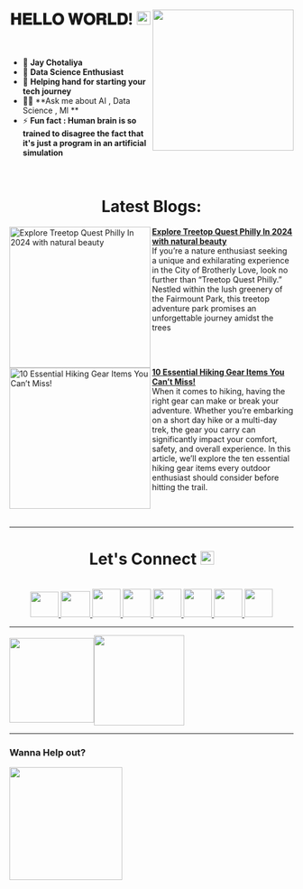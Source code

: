 <!-- intro hello world -->
<h1 align="center">
𝐇𝐄𝐋𝐋𝐎 𝐖𝐎𝐑𝐋𝐃! <img src="GIF/Earth.gif" width="24px">
<img src= "GIF/android_by_deiby_ybied_d3jaevn.gif" height="250px" align="right">
</h1>
<br>


- 💚 **Jay Chotaliya**
- 🔮 **Data Science Enthusiast**
- 🤝 **Helping hand for starting your tech journey**
- 👨‍💻 **Ask me about AI , Data Science , Ml **
- ⚡ **Fun fact : Human brain is so trained to disagree the fact that it's just a program in an artificial simulation**
<br>



<h1 align="center">
Latest Blogs:
</h1>
<!-- HASHNODE_BLOG:START -->
<p align="left">
<a href="https://globaltechchallenge.com/explore-treetop-quest-philly-in-2024/" title="Explore Treetop Quest Philly In 2024 with natural beauty"><img src="https://globaltechchallenge.com/wp-content/uploads/2023/09/s-b-vonlanthen-D75_5tWZDQ4-unsplash-jpg.webp" alt="Explore Treetop Quest Philly In 2024 with natural beauty" width="250px" align="left" /></a>
  
<a href="https://globaltechchallenge.com/explore-treetop-quest-philly-in-2024/" title="Explore Treetop Quest Philly In 2024 with natural beauty"><strong>Explore Treetop Quest Philly In 2024 with natural beauty</strong></a>
<br/>If you’re a nature enthusiast seeking a unique and exhilarating experience in the City of Brotherly Love, look no further than “Treetop Quest Philly.” Nestled within the lush greenery of the Fairmount Park, this treetop adventure park promises an unforgettable journey amidst the trees</p> <br/> <br/>
<p align="left">
  
<a href="https://globaltechchallenge.com/10-essential-hiking-gear-you-cant-miss/" title="10 Essential Hiking Gear Items You Can’t Miss!"><img src="https://globaltechchallenge.com/wp-content/uploads/2023/09/khai-truong-TuT_ttpdEIM-unsplash-2048x1536.webp" alt="10 Essential Hiking Gear Items You Can’t Miss!" width="250px" align="left" /></a>
<a href="https://globaltechchallenge.com/10-essential-hiking-gear-you-cant-miss/" title="10 Essential Hiking Gear Items You Can’t Miss!"><strong>10 Essential Hiking Gear Items You Can’t Miss!</strong></a>
<br/> When it comes to hiking, having the right gear can make or break your adventure. Whether you’re embarking on a short day hike or a multi-day trek, the gear you carry can significantly impact your comfort, safety, and overall experience. In this article, we’ll explore the ten essential hiking gear items every outdoor enthusiast should consider before hitting the trail. </p> <br/> <br/>

<!-- HASHNODE_BLOG:END -->
  
  
<hr>


<!-- connect section -->
<h1 align="center">
Let's Connect <img src="GIF/Handshake.gif" width="24px">
</h1>
<div align="center">
<p align="center">
  <br>
  <a href="-" target="_blank">
    <code><img  height="45" width="50" src="https://brandslogos.com/wp-content/uploads/images/large/youtube-icon-logo.png"></code>
  </a>
  <a href="mailto:jaychotaliya1509@gmail.com" target="_blank">
    <code><img height="46" width="52" src="https://logos-world.net/wp-content/uploads/2020/11/Gmail-Logo.png"></code>
  </a>
  <a href="https://twitter.com/Jay1509_" target="_blank">
    <code><img height="50" width="50" src="https://www.freepnglogos.com/uploads/twitter-logo-png/twitter-logo-vector-png-clipart-1.png"></code>
  </a>
  <a href="https://www.linkedin.com/in/jay-chotaliya-3a414a254/" target="_blank">
    <code><img height="50" width="50" src="https://cdn-icons-png.flaticon.com/512/174/174857.png"></code>
  </a>
  <a href="-" target="_blank">
    <code><img height="50" width="50" src="https://cdn1.iconfinder.com/data/icons/social-media-circle-7/512/Circled_Medium_svg5-512.png"></code>
  </a>
  <a href="https://www.instagram.com/jay_chotaliya09/" target="_blank">
    <code><img height="50" width="50" src="http://assets.stickpng.com/images/580b57fcd9996e24bc43c521.png"></code>
  </a>
  <a href="-" target="_blank">
    <code><img height="50" width="50" src="https://cdn.hashnode.com/res/hashnode/image/upload/v1611902473383/CDyAuTy75.png?auto=compress"></code>
  </a>
  <a href="-" target="_blank">
    <code><img height="50" width="50" src="https://www.freepnglogos.com/uploads/discord-logo-png/discord-logo-logodownload-download-logotipos-1.png"></code>
  </a>
</p>
</div>


<hr>


<img align="center" height="150px" src="https://github-readme-streak-stats.herokuapp.com/?user=Jay15092005&theme=dark&hide_border=true"><img align="center" height="160px" src="https://github-readme-stats.vercel.app/api?username=Jay15092005&show_icons=true&hide_border=true&title_color=94b4a4&amp&icon_color=FFFFFF&amp&text_color=FFFFFF&amp&bg_color=000000&count_private=true&include_all_commits=true">


<hr>


### Wanna Help out?
<a href="https://www.buymeacoffee.com/0sagar0">
  <img src="https://user-images.githubusercontent.com/85388413/197355117-e4a5f6e7-44ee-4303-adb8-3ef39cd18246.jpg" width=200px>
</a>
